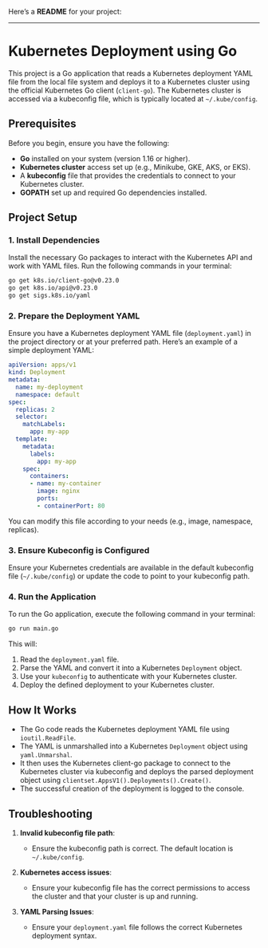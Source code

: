 Here’s a **README** for your project:

---

# Kubernetes Deployment using Go

This project is a Go application that reads a Kubernetes deployment YAML file from the local file system and deploys it to a Kubernetes cluster using the official Kubernetes Go client (`client-go`). The Kubernetes cluster is accessed via a kubeconfig file, which is typically located at `~/.kube/config`.

## Prerequisites

Before you begin, ensure you have the following:
- **Go** installed on your system (version 1.16 or higher).
- **Kubernetes cluster** access set up (e.g., Minikube, GKE, AKS, or EKS).
- A **kubeconfig** file that provides the credentials to connect to your Kubernetes cluster.
- **GOPATH** set up and required Go dependencies installed.

## Project Setup

### 1. Install Dependencies

Install the necessary Go packages to interact with the Kubernetes API and work with YAML files. Run the following commands in your terminal:

```bash
go get k8s.io/client-go@v0.23.0
go get k8s.io/api@v0.23.0
go get sigs.k8s.io/yaml
```

### 2. Prepare the Deployment YAML

Ensure you have a Kubernetes deployment YAML file (`deployment.yaml`) in the project directory or at your preferred path. Here’s an example of a simple deployment YAML:

```yaml
apiVersion: apps/v1
kind: Deployment
metadata:
  name: my-deployment
  namespace: default
spec:
  replicas: 2
  selector:
    matchLabels:
      app: my-app
  template:
    metadata:
      labels:
        app: my-app
    spec:
      containers:
      - name: my-container
        image: nginx
        ports:
        - containerPort: 80
```

You can modify this file according to your needs (e.g., image, namespace, replicas).

### 3. Ensure Kubeconfig is Configured

Ensure your Kubernetes credentials are available in the default kubeconfig file (`~/.kube/config`) or update the code to point to your kubeconfig path.

### 4. Run the Application

To run the Go application, execute the following command in your terminal:

```bash
go run main.go
```

This will:
1. Read the `deployment.yaml` file.
2. Parse the YAML and convert it into a Kubernetes `Deployment` object.
3. Use your `kubeconfig` to authenticate with your Kubernetes cluster.
4. Deploy the defined deployment to your Kubernetes cluster.

## How It Works

- The Go code reads the Kubernetes deployment YAML file using `ioutil.ReadFile`.
- The YAML is unmarshalled into a Kubernetes `Deployment` object using `yaml.Unmarshal`.
- It then uses the Kubernetes client-go package to connect to the Kubernetes cluster via kubeconfig and deploys the parsed deployment object using `clientset.AppsV1().Deployments().Create()`.
- The successful creation of the deployment is logged to the console.

## Troubleshooting

1. **Invalid kubeconfig file path**:
   - Ensure the kubeconfig path is correct. The default location is `~/.kube/config`.
   
2. **Kubernetes access issues**:
   - Ensure your kubeconfig file has the correct permissions to access the cluster and that your cluster is up and running.

3. **YAML Parsing Issues**:
   - Ensure your `deployment.yaml` file follows the correct Kubernetes deployment syntax.



